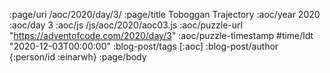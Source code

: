:page/uri /aoc/2020/day/3/
:page/title Toboggan Trajectory
:aoc/year 2020
:aoc/day 3
:aoc/js /js/aoc/2020/aoc03.js
:aoc/puzzle-url "https://adventofcode.com/2020/day/3"
:aoc/puzzle-timestamp #time/ldt "2020-12-03T00:00:00"
:blog-post/tags [:aoc]
:blog-post/author {:person/id :einarwh}
:page/body

<!-- # Einar W. Høst -->
